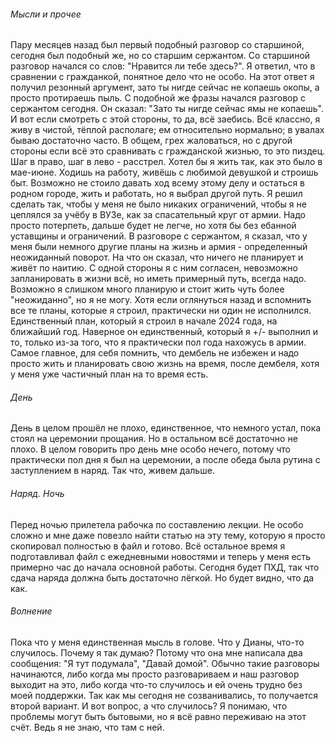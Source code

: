 ###### Мысли и прочее
Пару месяцев назад был первый подобный разговор со старшиной, сегодня был подобный же, но со старшим сержантом. Со старшиной разговор начался со слов: "Нравится ли тебе здесь?". Я ответил, что в сравнении с гражданкой, понятное дело что не особо. На этот ответ я получил резонный аргумент, зато ты нигде сейчас не копаешь окопы, а просто протираешь пыль.
С подобной же фразы начался разговор с сержантом сегодня. Он сказал: "Зато ты нигде сейчас ямы не копаешь". И вот если смотреть с этой стороны, то да, всё заебись. Всё классно, я живу в чистой, тёплой располаге; ем относительно нормально; в увалах бываю достаточно часто. В общем, грех жаловаться, но с другой стороны если всё это сравнивать с гражданской жизнью, то это пиздец. Шаг в право, шаг в лево - расстрел.
Хотел бы я жить так, как это было в мае-июне. Ходишь на работу, живёшь с любимой девушкой и строишь быт. Возможно не стоило давать ход всему этому делу и остаться в родном городе, жить и работать, но я выбрал другой путь. Я решил сделать так, чтобы у меня не было никаких ограничений, чтобы я не цеплялся за учёбу в ВУЗе, как за спасательный круг от армии. Надо просто потерпеть, дальше будет не легче, но хотя бы без ебанной уставщины и ограничений.
В разговоре с сержантом, я сказал, что у меня были немного другие планы на жизнь и армия - определенный неожиданный поворот. На что он сказал, что ничего не планирует и живёт по наитию. С одной стороны я с ним согласен, невозможно запланировать в жизни всё, но иметь примерный путь, всегда надо. Возможно я слишком много планирую и стоит жить чуть более "неожиданно", но я не могу. Хотя если оглянуться назад и вспомнить все те планы, которые я строил, практически ни один не исполнился. Единственный план, который я строил в начале 2024 года, на ближайший год. Наверное он единственный, который я +/- выполнил и то, только из-за того, что я практически пол года нахожусь в армии.
Самое главное, для себя помнить, что дембель не избежен и надо просто жить и планировать свою жизнь на время, после дембеля, хотя у меня уже частичный план на то время есть.
###### День
День в целом прошёл не плохо, единственное, что немного устал, пока стоял на церемонии прощания. Но в остальном всё достаточно не плохо. В целом говорить про день мне особо нечего, потому что практически пол дня я был на церемонии, а после обеда была рутина с заступлением в наряд. Так что, живем дальше.
###### Наряд. Ночь
Перед ночью прилетела рабочка по составлению лекции. Не особо сложно и мне даже повезло найти статью на эту тему, которую я просто скопировал полностью в файл и готово. Всё остальное время я подготавливал файл с ежедневными новостями и теперь у меня есть примерно час до начала основной работы. 
Сегодня будет ПХД, так что сдача наряда должна быть достаточно лёгкой. Но будет видно, что да как.
###### Волнение
Пока что у меня единственная мысль в голове. Что у Дианы, что-то случилось. Почему я так думаю? Потому что она мне написала два сообщения: "Я тут подумала", "Давай домой". Обычно такие разговоры начинаются, либо когда мы просто разговариваем и наш разговор выходит на это, либо когда что-то случилось и ей очень трудно без моей поддержки. Так как мы сегодня не созванивались, то получается второй вариант. 
И вот вопрос, а что случилось? Я понимаю, что проблемы могут быть бытовыми, но я всё равно переживаю на этот счёт. Ведь я не знаю, что там с ней.
